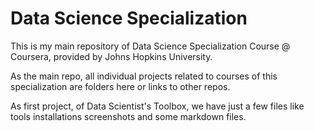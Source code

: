 # Data Science Specialization

This is my main repository of Data Science Specialization Course @ Coursera, provided by Johns Hopkins University.

As the main repo, all individual projects related to courses of this specialization are folders here or links to other repos.

As first project, of Data Scientist's Toolbox, we have just a few files like tools installations screenshots and some markdown files.
